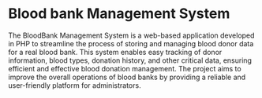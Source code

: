 # Blood bank Management System
The BloodBank Management System is a web-based application developed in PHP to streamline the process of storing and managing blood donor data for a real blood bank. This system enables easy tracking of donor information, blood types, donation history, and other critical data, ensuring efficient and effective blood donation management. The project aims to improve the overall operations of blood banks by providing a reliable and user-friendly platform for administrators.

